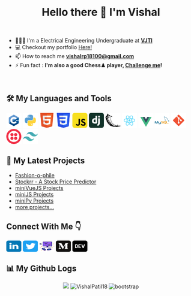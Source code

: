 <h1 align="center">Hello there 👋 I'm Vishal</h1>

<br>

- 👨🏻‍💻 I'm a Electrical Engineering Undergraduate at <a href="https://vjti.ac.in">**VJTI**</a>
- 💻 Checkout my portfolio [Here!](https://vishalpatil.me/)
- 📫 How to reach me **vishalrp18100@gmail.com**
- ⚡ Fun fact : **I'm also a good Chess♟ player, [Challenge me](https://www.chess.com/member/spect_evil)!**

<br>

<h2>🛠 My Languages and Tools</h2>

<p>
  <img src="https://raw.githubusercontent.com/VishalPatil18/VishalPatil18/main/icons/cplusplus.svg" alt="C++" width="40" height="40"/>
  <img src="https://raw.githubusercontent.com/VishalPatil18/VishalPatil18/main/icons/python.svg" alt="Python" width="40" height="40"/>
  <img src="https://raw.githubusercontent.com/VishalPatil18/VishalPatil18/main/icons/html5.svg" alt="HTML" width="40" height="40"/>
  <img src="https://raw.githubusercontent.com/VishalPatil18/VishalPatil18/main/icons/css3.svg" alt="CSS" width="40" height="40"/>
  <img src="https://raw.githubusercontent.com/VishalPatil18/VishalPatil18/main/icons/javascript.svg" alt="JS" width="40" height="40"/>
  <img src="https://raw.githubusercontent.com/VishalPatil18/VishalPatil18/main/icons/djangoproject.svg" alt="Django" width="40" height="40"/>
  <img src="https://raw.githubusercontent.com/VishalPatil18/VishalPatil18/main/icons/flask.svg" alt="Flask" width="40" height="40"/>
  <img src="https://raw.githubusercontent.com/VishalPatil18/VishalPatil18/main/icons/react.svg" alt="ReactJS" width="40" height="40"/>
  <img src="https://raw.githubusercontent.com/VishalPatil18/VishalPatil18/main/icons/vue.svg" alt="VueJS" width="40" height="40"/>
  <img src="https://raw.githubusercontent.com/VishalPatil18/VishalPatil18/main/icons/mysql.svg" alt="SQL" width="40" height="40"/>
  <img src="https://raw.githubusercontent.com/VishalPatil18/VishalPatil18/main/icons/git.svg" alt="Git" width="40" height="40"/>
  <img src="https://raw.githubusercontent.com/VishalPatil18/VishalPatil18/main/icons/twilio.svg" alt="Twilio" width="40" height="40"/>
  <img src="https://raw.githubusercontent.com/VishalPatil18/VishalPatil18/main/icons/tailwindcss.svg" alt="C++" width="40" height="40"/>
</p>


<h2>🔬 My Latest Projects</h2>

- [Fashion-o-phile](https://github.com/DSC-VJTI/Boutique-Client)
- [Stockrr - A Stock Price Predictor](https://github.com/VishalPatil18/Stockrr-App)
- [miniVueJS Projects](https://github.com/VishalPatil18/VueJS-Mini-Projects)
- [miniJS Projects](https://github.com/VishalPatil18/miniJSprojects)
- [miniPy Projects](https://github.com/VishalPatil18/miniPyProjects)
- [more projects...](https://github.com/VishalPatil18?tab=repositories)


<h2>Connect With Me 👇</h2>
<p>
  <a href="https://linkedin.com/in/vishalrameshpatil" target="blank"><img align="center" src="https://raw.githubusercontent.com/VishalPatil18/VishalPatil18/main/icons/linkedin.svg" alt="Vishal's LinkedIn" height="30" width="40" /></a>
  <a href="https://twitter.com/vishalpatil1810" target="blank"><img align="center" src="https://raw.githubusercontent.com/VishalPatil18/VishalPatil18/main/icons/twitter.svg" alt="Vishal's Twitter" height="30" width="40" /></a>
  <a href="https://vishalpatil18.github.io/" target="blank"><img align="center" src="https://raw.githubusercontent.com/VishalPatil18/VishalPatil18/main/icons/gaming.png" alt="Vishal's Portfolio" height="30" width="40" /></a>
  <a href="https://medium.com/@vishalpatil18" target="blank"><img align="center" src="https://raw.githubusercontent.com/VishalPatil18/VishalPatil18/main/icons/medium.svg" alt="Vishal's Medium" height="30" width="40" /></a>
  <a href="#" target="blank"><img align="center" src="https://raw.githubusercontent.com/VishalPatil18/VishalPatil18/main/icons/dev_to.svg" alt="Vishal's Dev_to" height="30" width="40" /></a>
</p>


<h2>📊  My Github Logs</h2>

<p align="center">
  <img height="160em" src="https://github-readme-stats.vercel.app/api?username=VishalPatil18&show_icons=true&locale=en" />
  <img height="160em" float="right" src="https://github-readme-streak-stats.herokuapp.com/?user=VishalPatil18" alt="VishalPatil18" />
  
  <img src="https://komarev.com/ghpvc/?username=VishalPatil18&color=orange&style=plastic" alt="bootstrap" height="30"/>
</p>


